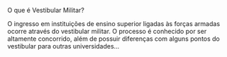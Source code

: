 O que é Vestibular Militar?

O ingresso em instituições de ensino superior ligadas às forças armadas ocorre através do vestibular militar. O processo é conhecido por ser altamente concorrido, além de possuir diferenças com alguns pontos do vestibular para outras universidades…

